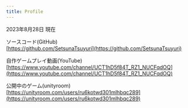 ```yaml
---
title: Profile
---
```

2023年8月28日 現在

ソースコード(GitHub)  
[https://github.com/SetsunaTsuyuri](https://github.com/SetsunaTsuyuri) 

自作ゲームプレイ動画(YouTube)  
[https://www.youtube.com/channel/UCT1hD5f84T_RZ1_NUCFqdOQ](https://www.youtube.com/channel/UCT1hD5f84T_RZ1_NUCFqdOQ)

公開中のゲーム(unityroom)  
[https://unityroom.com/users/ru6kotwd301mlhbqc289](https://unityroom.com/users/ru6kotwd301mlhbqc289)

